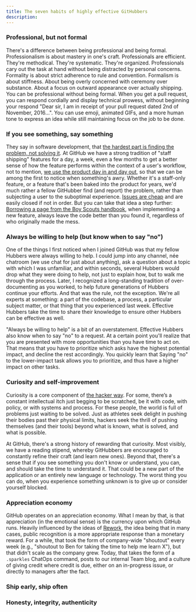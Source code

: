 ```yaml
---
title: The seven habits of highly effective GitHubbers
description:
---
```


### Professional, but not formal

There's a difference between being professional and being formal. Professionalism is about mastery in one's craft. Professionals are efficient. They're methodical. They're systematic. They're organized. Professionals cary out the task at hand without being distracted by personal concerns. Formality is about strict adherence to rule and convention. Formalism is about stiffness. About being overly concerned with ceremony over substance. About a focus on outward appearance over actually shipping. You can be professional without being formal. When you get a pull request, you can respond cordially and display technical prowess, without beginning your respond "Dear sir, I am in receipt of your pull request dated 2nd of November, 2016...". You can use emoji, animated GIFs, and a more human tone to express an idea while still maintaining focus on the job to be done.

### If you see something, say something

They say in software development, that [the hardest part is finding the problem, not solving it](https://en.wikipedia.org/wiki/Linus%27s_Law). At GitHub we have a strong tradition of "staff shipping" features for a day, a week, even a few months to get a better sense of how the feature performs within the context of a user's workflow, not to mention, [we use the product day in and day out](http://ben.balter.com/2016/08/22/ten-ways-to-make-a-product-great/#drink-your-own-champagne), so that we can be among the first to notice when something's awry. Whether it's a staff-only feature, or a feature that's been baked into the product for years, we'd much rather a fellow GitHubber find (and report) the problem, rather than subjecting a user to the suboptimal experience. [Issues are cheap](http://ben.balter.com/2014/11/06/rules-of-communicating-at-github/#nobody-gets-fired-for-delbuying-ibmdel-opening-an-issue) and are easily closed if not in order. But you can take that idea a step further: [Borrowing a page from the Boy Scouts handbook](http://programmer.97things.oreilly.com/wiki/index.php/The_Boy_Scout_Rule), when implementing a new feature, always leave the code better than you found it, regardless of who originally made the mess.

### Always be willing to help (but know when to say "no")

One of the things I first noticed when I joined GitHub was that my fellow Hubbers were always willing to help. I could jump into any channel, née chatroom (we use chat for just about anything), ask a question about a topic with which I was unfamiliar, and within seconds, several Hubbers would drop what they were doing to help, not just to explain how, but to walk me through the process. Later, I recognized a long-standing tradition of over-documenting as you worked, to help future generations of Hubbers continue your efforts. And that was the rule, not the exception. We're all experts at something: a part of the codebase, a process, a particular subject matter, or that thing that you experienced last week. Effective Hubbers take the time to share their knowledge to ensure other Hubbers can be effective as well.

"Always be willing to help" is a bit of an overstatement. Effective Hubbers also know when to say "no" to a request. At a certain point you'll realize that you are presented with more opportunities than you have time to act on. That means that you have to prioritize which asks have the highest potential impact, and decline the rest accordingly. You quickly learn that Saying "no" to the lower-impact task allows you to prioritize, and thus have a higher impact on other tasks.

### Curiosity and self-improvement

Curiosity is a core component of [the hacker way](http://ben.balter.com/2013/02/04/what-is-a-hacker/#the-hacker-way). For some, there’s a constant intellectual itch just begging to be scratched, be it with code, with policy, or with systems and process. For these people, the world is full of problems just waiting to be solved. Just as athletes seek delight in pushing their bodies past their physical limits, hackers seek the thrill of pushing themselves (and their tools) beyond what is known, what is solved, and what is possible.

At GitHub, there's a strong history of rewarding that curiosity. Most visibly, we have a reading stipend, whereby GitHubbers are encouraged to constantly refine their craft (and learn new ones). Beyond that, there's a sense that if you see something you don't know or understand, you can, and should take the time to understand it. That could be a new part of the application or an entirely new language or technology. The worst thing you can do, when you experience something unknown is to give up or consider yourself blocked.

### Appreciation economy

GitHub operates on an appreciation economy. What I mean by that, is that appreciation (in the emotional sense) is the currency upon which GitHub runs. Heavily influenced by the ideas of [Rework](https://www.amazon.com/dp/B002MUAJ2A/?tag=benbalter-20), the idea being that in many cases, public recognition is a more appropriate response than a monetary reward. For a while, that took the form of company-wide "shoutout" every week (e.g., "shoutout to Ben for taking the time to help me learn X"), but that didn't scale as the company grew. Today, that takes the form of a `.sparkles` ChatOps command, posts to our internal Team blog, and a culture of giving credit where credit is due, either on an in-progress issue, or directly to managers after the fact.

### Ship early, ship often



### Honesty, integrity, authenticity
